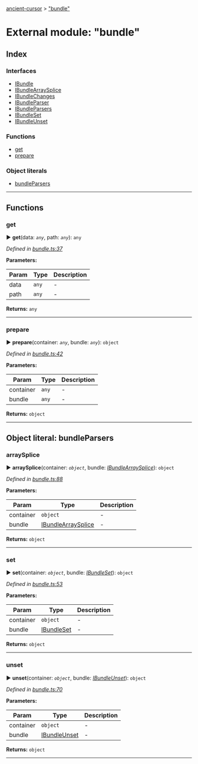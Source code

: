 [ancient-cursor](../README.md) > ["bundle"](../modules/_bundle_.md)



# External module: "bundle"

## Index

### Interfaces

* [IBundle](../interfaces/_bundle_.ibundle.md)
* [IBundleArraySplice](../interfaces/_bundle_.ibundlearraysplice.md)
* [IBundleChanges](../interfaces/_bundle_.ibundlechanges.md)
* [IBundleParser](../interfaces/_bundle_.ibundleparser.md)
* [IBundleParsers](../interfaces/_bundle_.ibundleparsers.md)
* [IBundleSet](../interfaces/_bundle_.ibundleset.md)
* [IBundleUnset](../interfaces/_bundle_.ibundleunset.md)


### Functions

* [get](_bundle_.md#get)
* [prepare](_bundle_.md#prepare)


### Object literals

* [bundleParsers](_bundle_.md#bundleparsers)



---
## Functions
<a id="get"></a>

###  get

► **get**(data: *`any`*, path: *`any`*): `any`



*Defined in [bundle.ts:37](https://github.com/AncientSouls/Cursor/blob/e099e34/src/lib/bundle.ts#L37)*



**Parameters:**

| Param | Type | Description |
| ------ | ------ | ------ |
| data | `any`   |  - |
| path | `any`   |  - |





**Returns:** `any`





___

<a id="prepare"></a>

###  prepare

► **prepare**(container: *`any`*, bundle: *`any`*): `object`



*Defined in [bundle.ts:42](https://github.com/AncientSouls/Cursor/blob/e099e34/src/lib/bundle.ts#L42)*



**Parameters:**

| Param | Type | Description |
| ------ | ------ | ------ |
| container | `any`   |  - |
| bundle | `any`   |  - |





**Returns:** `object`





___


<a id="bundleparsers"></a>

## Object literal: bundleParsers


<a id="bundleparsers.arraysplice"></a>

###  arraySplice

► **arraySplice**(container: *`object`*, bundle: *[IBundleArraySplice](../interfaces/_bundle_.ibundlearraysplice.md)*): `object`



*Defined in [bundle.ts:88](https://github.com/AncientSouls/Cursor/blob/e099e34/src/lib/bundle.ts#L88)*



**Parameters:**

| Param | Type | Description |
| ------ | ------ | ------ |
| container | `object`   |  - |
| bundle | [IBundleArraySplice](../interfaces/_bundle_.ibundlearraysplice.md)   |  - |





**Returns:** `object`





___
<a id="bundleparsers.set"></a>

###  set

► **set**(container: *`object`*, bundle: *[IBundleSet](../interfaces/_bundle_.ibundleset.md)*): `object`



*Defined in [bundle.ts:53](https://github.com/AncientSouls/Cursor/blob/e099e34/src/lib/bundle.ts#L53)*



**Parameters:**

| Param | Type | Description |
| ------ | ------ | ------ |
| container | `object`   |  - |
| bundle | [IBundleSet](../interfaces/_bundle_.ibundleset.md)   |  - |





**Returns:** `object`





___
<a id="bundleparsers.unset"></a>

###  unset

► **unset**(container: *`object`*, bundle: *[IBundleUnset](../interfaces/_bundle_.ibundleunset.md)*): `object`



*Defined in [bundle.ts:70](https://github.com/AncientSouls/Cursor/blob/e099e34/src/lib/bundle.ts#L70)*



**Parameters:**

| Param | Type | Description |
| ------ | ------ | ------ |
| container | `object`   |  - |
| bundle | [IBundleUnset](../interfaces/_bundle_.ibundleunset.md)   |  - |





**Returns:** `object`





___


